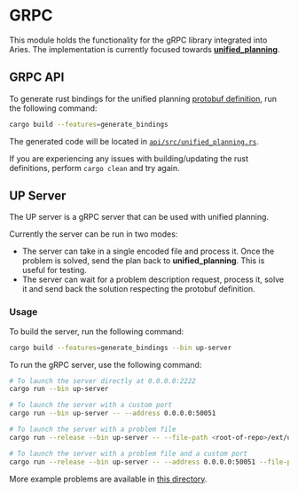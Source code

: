 # GRPC

This module holds the functionality for the gRPC library integrated into Aries. The implementation is currently focused towards [**unified_planning**](https://github.com/aiplan4eu/unified-planning).

## GRPC API

To generate rust bindings for the unified planning [protobuf definition](./api/src/unified_planning.proto), run the following command:

```bash
cargo build --features=generate_bindings
```

The generated code will be located in [`api/src/unified_planning.rs`](./api/src/unified_planning.rs).

If you are experiencing any issues with building/updating the rust definitions, perform `cargo clean` and try again.

## UP Server

The UP server is a gRPC server that can be used with unified planning.

Currently the server can be run in two modes:

- The server can take in a single encoded file and process it. Once the problem is solved, send the plan back to **unified_planning**. This is useful for testing.
- The server can wait for a problem description request, process it, solve it and send back the solution respecting the protobuf definition.

### Usage

To build the server, run the following command:

```bash
cargo build --features=generate_bindings --bin up-server
```

To run the gRPC server, use the following command:

```bash
# To launch the server directly at 0.0.0.0:2222
cargo run --bin up-server

# To launch the server with a custom port
cargo run --bin up-server -- --address 0.0.0.0:50051

# To launch the server with a problem file
cargo run --release --bin up-server -- --file-path <root-of-repo>/ext/up/bins/problems/matchcellar.bin

# To launch the server with a problem file and a custom port
cargo run --release --bin up-server -- --address 0.0.0.0:50051 --file-path <root-of-repo>/ext/up/bins/problems/matchcellar.bin
```

More example problems are available in [this directory](../ext/up/bins/).
